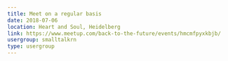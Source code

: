 ```yaml
---
title: Meet on a regular basis
date: 2018-07-06
location: Heart and Soul, Heidelberg
link: https://www.meetup.com/back-to-the-future/events/hmcmfpyxkbjb/
usergroup: smalltalkrn
type: usergroup
---
```

